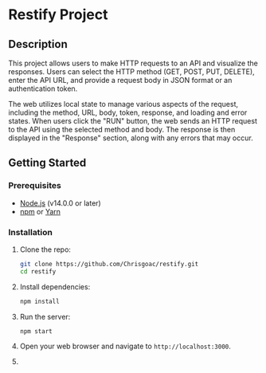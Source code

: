 # Restify Project

## Description

This project allows users to make HTTP requests to an API and visualize the responses. Users can select the HTTP method (GET, POST, PUT, DELETE), enter the API URL, and provide a request body in JSON format or an authentication token.

The web utilizes local state to manage various aspects of the request, including the method, URL, body, token, response, and loading and error states. When users click the "RUN" button, the web sends an HTTP request to the API using the selected method and body. The response is then displayed in the "Response" section, along with any errors that may occur.

## Getting Started

### Prerequisites

- [Node.js](https://nodejs.org/) (v14.0.0 or later)
- [npm](https://www.npmjs.com/) or [Yarn](https://yarnpkg.com/)

### Installation

1. Clone the repo:

   ```sh
   git clone https://github.com/Chrisgoac/restify.git
   cd restify
   ```

2. Install dependencies:

   ```sh
   npm install
   ```

3. Run the server:

   ```sh
   npm start
   ```

4. Open your web browser and navigate to `http://localhost:3000`.


1.